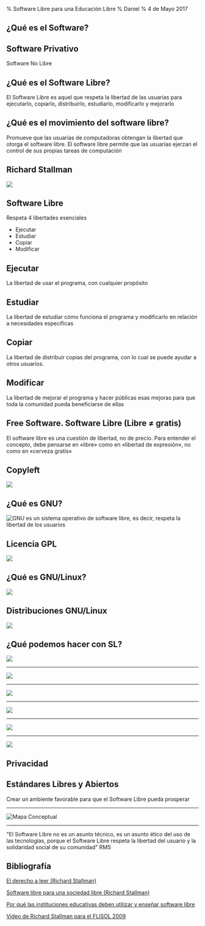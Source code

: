 % Software Libre para una Educación Libre
% Daniel
% 4 de Mayo 2017

¿Qué es el Software?
--------------------

Software Privativo
------------------
Software No Libre

¿Qué es el Software Libre?
--------------------------
El Software Libre es aquel que respeta la libertad de las usuarias para ejecutarlo, copiarlo, distribuirlo, estudiarlo, modificarlo y mejorarlo

¿Qué es el movimiento del software libre?
-----------------------------------------
Promueve que las usuarias de computadoras obtengan la libertad que otorga el software libre. El software libre permite que las usuarias ejerzan el control de sus propias tareas de computación

Richard Stallman
----------------

![](img/RMS_SL_esc.png)

Software Libre
--------------

Respeta 4 libertades esenciales

* Ejecutar
* Estudiar
* Copiar
* Modificar

Ejecutar
--------
La libertad de usar el programa, con cualquier propósito

Estudiar
--------
La libertad de estudiar cómo funciona el programa y modificarlo en relación a necesidades específicas

Copiar
------
La libertad de distribuir copias del programa, con lo cual se puede ayudar a otros usuarios.

Modificar
---------
La libertad de mejorar el programa y hacer públicas esas mejoras para que toda la comunidad pueda beneficiarse de ellas

Free Software. Software Libre (Libre ≠ gratis)
-------------------------
El software libre es una cuestión de libertad, no de precio. Para entender el concepto, debe pensarse en «libre» como en «libertad de expresión», no como en «cerveza gratis»

Copyleft
--------
![](img/copyleft.jpg)

¿Qué es GNU?
------------
![GNU es un sistema operativo de software libre, es decir, respeta la libertad de los usuarios](img/gnu-head.png)

Licencia GPL
------------
![](img/gpl.png)

¿Qué es GNU/Linux?
------------------
![](img/gnu_tux.png)

Distribuciones GNU/Linux
------------------------
![](img/distros.jpg)

¿Qué podemos hacer con SL?
--------------------------
![](img/gnu.jpg)

----------------------

![](img/varios_sl.png)

------------------------

![](img/libreoffice.png)

------------------------

![](img/writer.png)

------------------

![](img/press.png)

------------------

![](img/calc.jpg)

Privacidad
----------

Estándares Libres y Abiertos
----------------------------
Crear un ambiente favorable para que el Software Libre pueda prosperar

---------------

![Mapa Conceptual](img/Mapa_conceptual_del_software_libre.jpg)

---------------

"El Software Libre no es un asunto técnico, es un asunto ético del
uso de las tecnologías, porque el Software Libre respeta la libertad
del usuario y la solidaridad social de su comunidad" RMS

Bibliografía
------------
[El derecho a leer (Richard Stallman)](https://www.gnu.org/philosophy/right-to-read.es.html)

[Software libre para una sociedad libre (Richard Stallman)](https://www.gnu.org/philosophy/fsfs/free_software.es.pdf)

[Por qué las instituciones educativas deben utilizar y enseñar software libre](https://www.gnu.org/education/edu-why.es.html)

[Video de Richard Stallman para el FLISOL 2009](https://vimeo.com/4152803)
